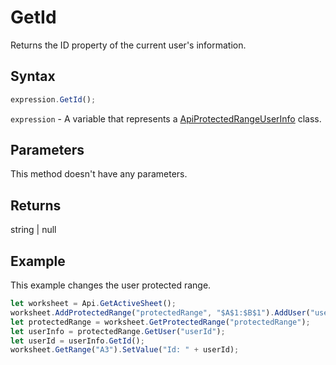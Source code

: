 # GetId

Returns the ID property of the current user's information.

## Syntax

```javascript
expression.GetId();
```

`expression` - A variable that represents a [ApiProtectedRangeUserInfo](../ApiProtectedRangeUserInfo.md) class.

## Parameters

This method doesn't have any parameters.

## Returns

string \| null

## Example

This example changes the user protected range.

```javascript editor-
let worksheet = Api.GetActiveSheet();
worksheet.AddProtectedRange("protectedRange", "$A$1:$B$1").AddUser("userId", "name", "CanView");
let protectedRange = worksheet.GetProtectedRange("protectedRange");
let userInfo = protectedRange.GetUser("userId");
let userId = userInfo.GetId();
worksheet.GetRange("A3").SetValue("Id: " + userId);
```
